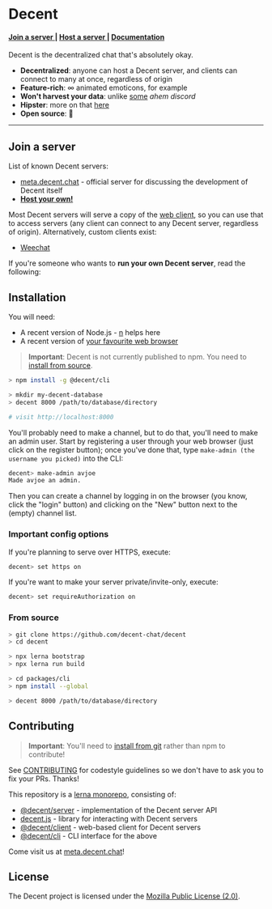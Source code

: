# Decent

<h4>
  <a href='#join-a-server'> Join a server </a>
  <span> | </span>
  <a href='#installation'> Host a server </a>
  <span> | </span>
  <a href='https://decent-chat.github.io/decent/api.html'> Documentation </a>
</h4>

Decent is the decentralized chat that's absolutely okay.

* **Decentralized**: anyone can host a Decent server, and clients can connect to many at once, regardless of origin
* **Feature-rich**: ∞ animated emoticons, for example
* **Won't harvest your data**: unlike [some](https://discordapp.com/) *ahem discord*
* **Hipster**: more on that [here](https://decent-chat.github.io/decent/why.html)
* **Open source**: 🎈

---

## Join a server

List of known Decent servers:
* [meta.decent.chat](https://meta.decent.chat) - official server for discussing the development of Decent itself
* **[Host your own!](#installation)**

Most Decent servers will serve a copy of the [web client](https://github.com/decent-chat/decent/tree/master/packages/client), so you can use that to access servers (any client can connect to any Decent server, regardless of origin). Alternatively, custom clients exist:

* [Weechat](https://github.com/TheInitializer/weecent/)

If you're someone who wants to **run your own Decent server**, read the following:

## Installation

You will need:

* A recent version of Node.js - [n](https://npm.im/n) helps here
* A recent version of [your favourite web browser](https://www.mozilla.org/en-US/firefox/new/)

> **Important**: Decent is not currently published to npm. You need to [install from source](#from-source).

```sh
> npm install -g @decent/cli

> mkdir my-decent-database
> decent 8000 /path/to/database/directory

# visit http://localhost:8000
```

You'll probably need to make a channel, but to do that, you'll need to make an admin user. Start by registering a user through your web browser (just click on the register button); once you've done that, type `make-admin (the username you picked)` into the CLI:

```sh
decent> make-admin avjoe
Made avjoe an admin.
```

Then you can create a channel by logging in on the browser (you know, click the "login" button) and clicking on the "New" button next to the (empty) channel list.

### Important config options
If you're planning to serve over HTTPS, execute:
```sh
decent> set https on
```

If you're want to make your server private/invite-only, execute:
```sh
decent> set requireAuthorization on
```

### From source
```sh
> git clone https://github.com/decent-chat/decent
> cd decent

> npx lerna bootstrap
> npx lerna run build

> cd packages/cli
> npm install --global

> decent 8000 /path/to/database/directory
```

## Contributing
> **Important**: You'll need to [install from git](#from-source) rather than npm to contribute!

See [CONTRIBUTING](CONTRIBUTING.md) for codestyle guidelines so we don't have to ask you to fix your PRs. Thanks!

This repository is a [lerna monorepo](https://github.com/lerna/lerna), consisting of:
* [@decent/server](https://github.com/decent-chat/decent/tree/master/packages/server) - implementation of the Decent server API
* [decent.js](https://github.com/decent-chat/decent/tree/master/packages/decent.js) - library for interacting with Decent servers
* [@decent/client](https://github.com/decent-chat/decent/tree/master/packages/client) - web-based client for Decent servers
* [@decent/cli](https://github.com/decent-chat/decent/tree/master/packages/cli) - CLI interface for the above

Come visit us at [meta.decent.chat](https://meta.decent.chat)!

## License
The Decent project is licensed under the [Mozilla Public License (2.0)](LICENSE.txt).
